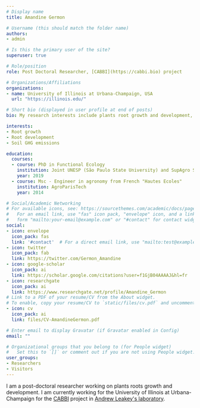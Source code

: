 ```yaml
---
# Display name
title: Amandine Germon

# Username (this should match the folder name)
authors:
- admin

# Is this the primary user of the site?
superuser: true

# Role/position
role: Post Doctoral Researcher, [CABBI](https://cabbi.bio) project

# Organizations/Affiliations
organizations:
- name: University of Illinois at Urbana-Champaign, USA
  url: "https://illinois.edu/"

# Short bio (displayed in user profile at end of posts)
bio: My research interests include plants root growth and development, soil water and GHG fluxes.

interests:
- Root growth
- Root development 
- Soil GHG emissions 

education:
  courses:
  - course: PhD in Functional Ecology
    institution: Joint UNESP (São Paulo State University) and SupAgro School (Montpellier)
    year: 2019
  - course: Msc - Engineer in agronomy from French "Hautes Ecoles"
    institution: AgroParisTech
    year: 2014

# Social/Academic Networking
# For available icons, see: https://sourcethemes.com/academic/docs/page-builder/#icons
#   For an email link, use "fas" icon pack, "envelope" icon, and a link in the
#   form "mailto:your-email@example.com" or "#contact" for contact widget.
social:
- icon: envelope
  icon_pack: fas
  link: '#contact'  # For a direct email link, use "mailto:test@example.org".
- icon: twitter
  icon_pack: fab
  link: https://twitter.com/Germon_Amandine
- icon: google-scholar
  icon_pack: ai
  link: https://scholar.google.com/citations?user=f1GjB04AAAAJ&hl=fr
- icon: researchgate
  icon_pack: ai
  link: https://www.researchgate.net/profile/Amandine_Germon
# Link to a PDF of your resume/CV from the About widget.
# To enable, copy your resume/CV to `static/files/cv.pdf` and uncomment the lines below.
- icon: cv
  icon_pack: ai
  link: files/CV-AmandineGermon.pdf

# Enter email to display Gravatar (if Gravatar enabled in Config)
email: ""

# Organizational groups that you belong to (for People widget)
#   Set this to `[]` or comment out if you are not using People widget.
user_groups:
- Researchers
- Visitors
---
```


I am a post-doctoral researcher working on plants roots growth and development. I am currently working for the University of Illinois at Urbana-Champaign for the [CABBI](https://cabbi.bio) project in [Andrew Leakey's laboratory](https://lab.igb.illinois.edu/leakey/).

